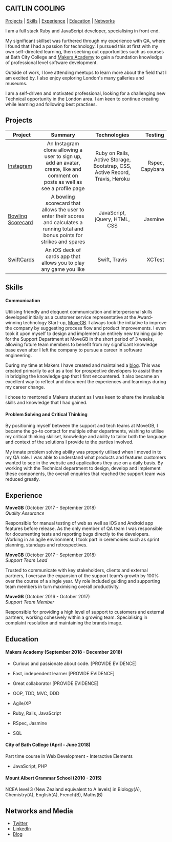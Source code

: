## CAITLIN COOLING
[Projects](#projects) | [Skills](#skills) | [Experience](#experience) | [Education](#education) | [Networks](#networks-and-media)

I am a full stack Ruby and JavaScript developer, specialising in front end.

My significant skillset was furthered through my experience with QA, where I found that I had a passion for technology. I pursued this at first with my own self-directed learning, then seeking out opportunities such as courses at Bath City College and [Makers Academy](https://makers.tech/) to gain a foundation knowledge of professional level software development. 

Outside of work, I love attending meetups to learn more about the field that I am excited by. I also enjoy exploring London's many galleries and museums. 

I am a self-driven and motivated professional, looking for a challenging new Technical opportunity in the London area. I am keen to continue creating while learning and following best practises.

## Projects
|Project | Summary  |Technologies | Testing |
|--------|:--------:| :----------:| -------:|
| [Instagram](https://github.com/Caitlin-cooling/instagram-challenge) | An Instagram clone allowing a user to sign up, add an avatar, create, like and comment on posts as well as see a profile page | Ruby on Rails, Active Storage, Bootstrap, CSS, Active Record, Travis, Heroku | Rspec, Capybara |
| [Bowling Scorecard](https://github.com/Caitlin-cooling/bowling-challenge)  | A bowling scorecard that allows the user to enter their scores and calculates a running total and bonus points for strikes and spares | JavaScript, jQuery, HTML, CSS | Jasmine |
[SwiftCards](https://github.com/IrinaSTA/swiftcards) | An iOS deck of cards app that allows you to play any game you like | Swift, Travis | XCTest 

## Skills

#### Communication

Utilising friendly and eloquent communication and interpersonal skills developed initially as a customer service representative at the Award-winning technology Start-up, [MoveGB](https://www.movegb.com). I always took the initiative to improve the company by suggesting process flow and product improvements. I even took it upon myself to design and implement an entirely new training guide for the Support Department at MoveGB in the short period of 3 weeks, allowing future team members to benefit from my significant knowledge base even after I left the company to pursue a career in software engineering. 

During my time at Makers I have created and maintained a [blog](https://caitlincooling.wordpress.com/). This was created primarily to act as a tool for prospective developers to assist them in bridging the knowledge gap that I first encountered. It also became an excellent way to reflect and document the experiences and learnings during my career change. 

I chose to mentored a Makers student as I was keen to share the invaluable skills and knowledge that I had gained.

#### Problem Solving and Critical Thinking

By positioning myself between the support and tech teams at MoveGB, I became the go-to contact for multiple other departments, wishing to utilise my critical thinking skillset, knowledge and ability to tailor both the language and context of the solutions I provide to the parties involved.

My innate problem solving ability was properly utilised when I moved in to my QA role. I was able to understand what products and features customers wanted to see in the website and applications they use on a daily basis. By working with the Technical department to design, develop and implement these components, the overall enquiries that reached the support team was reduced greatly. 

## Experience

**MoveGB** (October 2017 - September 2018)    
*Quality Assurance* 

Responsible for manual testing of web as well as iOS and Android app features before release. As the only member of QA team I was responsible for documenting tests and reporting bugs directly to the developers. Working in an agile environment, I took part in ceremonies such as sprint planning, standups and retrospectives.

**MoveGB** (October 2017 - September 2018)    
*Support Team Lead* 

Trusted to communicate with key stakeholders, clients and external partners, I oversaw the expansion of the support team’s growth by 100% over the course of a single year. My role included guiding and supporting team members in turn maximising overall productivity. 

**MoveGB** (October 2016 - October 2017)    
*Support Team Member*

Responsible for providing a high level of support to customers and external partners, working cohesively within a growing team. Specialising in complaint resolution and maintaining the brands image.

## Education

#### Makers Academy (September 2018 - December 2018)

- Curious and passionate about code. [PROVIDE EVIDENCE]
- Fast, independent learner [PROVIDE EVIDENCE]
- Great collaborator [PROVIDE EVIDENCE]

- OOP, TDD, MVC, DDD
- Agile/XP
- Ruby, Rails, JavaScript
- RSpec, Jasmine
- SQL

#### City of Bath College (April - June 2018)

Part time course in Web Development - Interactive Elements
- JavaScript, PHP

#### Mount Albert Grammar School (2010 - 2015)

NCEA level 3 (New Zealand equivalent to A levels) in Biology(A), Chemistry(A), English(A), French(B),  Maths(B)


## Networks and Media
- [Twitter](https://twitter.com/CaitlinCooling)
- [LinkedIn](https://www.linkedin.com/in/caitlin-cooling-366470171/)
- [Blog](https://caitlincooling.wordpress.com/)
